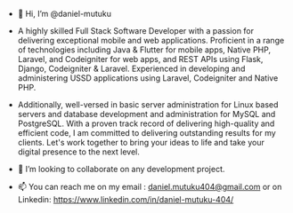 - 👋 Hi, I’m @daniel-mutuku
- A highly skilled Full Stack Software Developer with a passion for delivering exceptional mobile and web applications. Proficient in a range of technologies including Java & Flutter for mobile apps, Native PHP, Laravel, and Codeigniter for web apps, and REST APIs using Flask, Django, Codeigniter & Laravel. Experienced in developing and administering USSD applications using Laravel, Codeigniter and Native PHP. 

- Additionally, well-versed in basic server administration for Linux based servers and database development and administration for MySQL and PostgreSQL. With a proven track record of delivering high-quality and efficient code, I am committed to delivering outstanding results for my clients. Let's work together to bring your ideas to life and take your digital presence to the next level.

- 💞️ I’m looking to collaborate on any development project.
- 📫 You can reach me on my email : daniel.mutuku404@gmail.com or on Linkedin: https://www.linkedin.com/in/daniel-mutuku-404/
